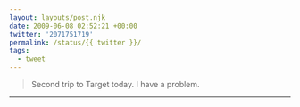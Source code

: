 ```yaml
---
layout: layouts/post.njk
date: 2009-06-08 02:52:21 +00:00
twitter: '2071751719'
permalink: /status/{{ twitter }}/
tags: 
  - tweet
---
```


> Second trip to Target today. I have a problem.

---

